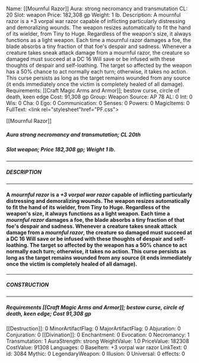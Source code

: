 Name: [[Mournful Razor]]
Aura: strong necromancy and transmutation
CL: 20
Slot: weapon
Price: 182,308 gp
Weight: 1 lb.
Description: A mournful razor is a +3 vorpal war razor capable of inflicting particularly distressing and demoralizing wounds. The weapon resizes automatically to fit the hand of its wielder, from Tiny to Huge. Regardless of the weapon's size, it always functions as a light weapon. Each time a mournful razor damages a foe, the blade absorbs a tiny fraction of that foe's despair and sadness. Whenever a creature takes sneak attack damage from a mournful razor, the creature so damaged must succeed at a DC 16 Will save or be infused with these thoughts of despair and self-loathing. The target so affected by the weapon has a 50% chance to act normally each turn; otherwise, it takes no action. This curse persists as long as the target remains wounded from any source (it ends immediately once the victim is completely healed of all damage).
Requirements: [[Craft Magic Arms and Armor]]; bestow curse, circle of death, keen edge
Cost: 91,308 gp
Group: Weapon
Source: AP 78
AL: 0
Int: 0
Wis: 0
Cha: 0
Ego: 0
Communication: 0
Senses: 0
Powers: 0
MagicItems: 0
FullText: <link rel="stylesheet"href="PF.css"><div class="heading"><p class="alignleft">[[Mournful Razor]]</p><div style="clear: both;"></div></div><div><h5><b>Aura </b>strong necromancy and transmutation; <b>CL </b>20th</h5><h5><b>Slot </b>weapon; <b>Price </b>182,308 gp; <b>Weight </b>1 lb.</h5></div><hr/><div><h5><b>DESCRIPTION</b></h5></div><hr/><div><h4><p>A <i>mournful razor</i> is a <i>+3 vorpal war razor</i> capable of inflicting particularly distressing and demoralizing wounds. The weapon resizes automatically to fit the hand of its wielder, from Tiny to Huge. Regardless of the weapon's size, it always functions as a light weapon. Each time a <i>mournful razor</i> damages a foe, the blade absorbs a tiny fraction of that foe's despair and sadness. Whenever a creature takes sneak attack damage from a <i>mournful razor</i>, the creature so damaged must succeed at a DC 16 Will save or be infused with these thoughts of despair and self-loathing. The target so affected by the weapon has a 50% chance to act normally each turn; otherwise, it takes no action. This curse persists as long as the target remains wounded from any source (it ends immediately once the victim is completely healed of all damage).</p></h4></div><hr/><div><h5><b>CONSTRUCTION</b></h5></div><hr/><div><h5><b>Requirements </b>[[Craft Magic Arms and Armor]]; bestow curse, <i>circle of death</i>, <i>keen edge</i>; <b>Cost </b>91,308 gp</h5></div>
[[Destruction]]: 0
MinorArtifactFlag: 0
MajorArtifactFlag: 0
Abjuration: 0
Conjuration: 0
[[Divination]]: 0
Enchantment: 0
Evocation: 0
Necromancy: 1
Transmutation: 1
AuraStrength: strong
WeightValue: 1.0
PriceValue: 182308
CostValue: 91308
Languages: 0
BaseItem: +3 vorpal war razor
LinkText: 0
id: 3084
Mythic: 0
LegendaryWeapon: 0
Illusion: 0
Universal: 0
effects: 0
